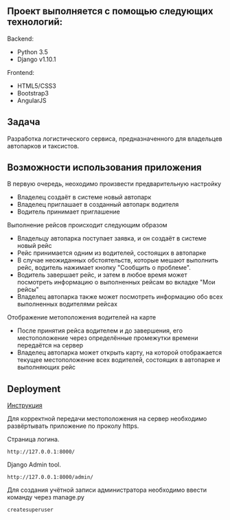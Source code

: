 Проект выполняется с помощью следующих технологий:
--------------------------------------------------
Backend:<BR>
* Python 3.5
* Django v1.10.1

Frontend:<BR>
* HTML5/СSS3
* Bootstrap3
* AngularJS 

Задача
----
Разработка логистического сервиса, предназначенного для владельцев автопарков и таксистов.

Возможности использования приложения
------------------
В первую очередь, неоходимо произвести предварительную настройку
* Владелец создаёт в системе новый автопарк
* Владелец приглашает в созданный автопарк водителя
* Водитель принимает приглашение

Выполнение рейсов происходит следующим образом
* Владельцу автопарка поступает заявка, и он создаёт в системе новый рейс
* Рейс принимается одним из водителей, состоящих в автопарке
* В случае неожиданных обстоятельств, которые мешают выполнить рейс, водитель нажимает кнопку "Сообщить о проблеме".
* Водитель завершает рейс, и затем в любое время может посмотреть информацию о выполненных рейсам во вкладке "Мои рейсы"
* Владелец автопарка также может посмотреть информацию обо всех выполненных водителями рейсах

Отображение метоположения водителей на карте
* После принятия рейса водителем и до завершения, его местоположение через определённые промежутки времени передаётся на сервер
* Владелец автопарка может открыть карту, на которой отображается текущее местоположение всех водителей, состоящих в автопарке и выполняющих рейс

Deployment
----------
[Инструкция](https://github.com/geo2tag-logistics/Geo2Logistics/wiki/%D0%9A%D0%B0%D0%BA-%D1%80%D0%B0%D0%B7%D0%B2%D0%B5%D1%80%D0%BD%D1%83%D1%82%D1%8C-%D0%BF%D1%80%D0%B8%D0%BB%D0%BE%D0%B6%D0%B5%D0%BD%D0%B8%D0%B5-(%D0%BC%D0%B0%D0%BD%D1%83%D0%B0%D0%BB))

Для корректной передачи местоположения на сервер необходимо развёртывать приложение по проколу https.

Страница логина.

    http://127.0.0.1:8000/

Django Admin tool.

    http://127.0.0.1:8000/admin/
 
Для создания учётной записи администратора необходимо ввести команду через manage.py
```
createsuperuser
```
